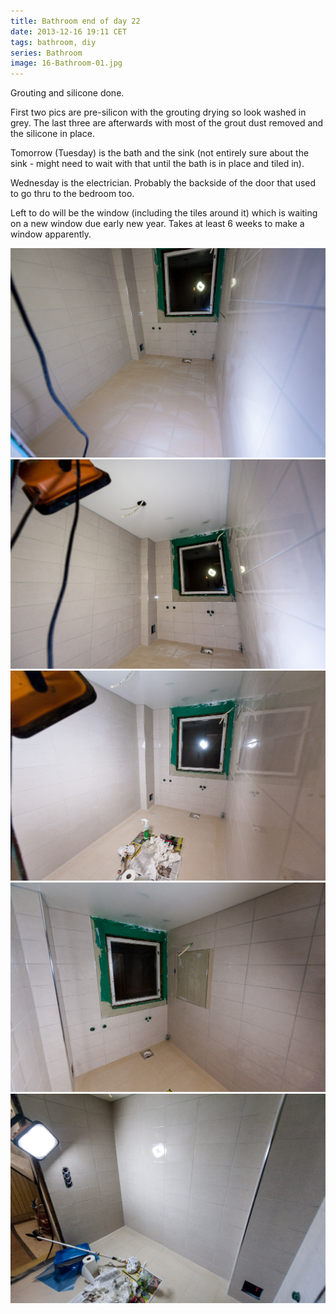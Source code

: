 ```yaml
---
title: Bathroom end of day 22
date: 2013-12-16 19:11 CET
tags: bathroom, diy
series: Bathroom
image: 16-Bathroom-01.jpg
---
```


Grouting and silicone done.

First two pics are pre-silicon with the grouting drying so look washed in grey. The last three are afterwards with most of the grout dust removed and the silicone in place.

Tomorrow (Tuesday) is the bath and the sink (not entirely sure about the sink - might need to wait with that until the bath is in place and tiled in).

Wednesday is the electrician. Probably the backside of the door that used to go thru to the bedroom too.

Left to do will be the window (including the tiles around it) which is waiting on a new window due early new year. Takes at least 6 weeks to make a window apparently.

![Grouting done and drying](16-Bathroom-01.jpg 'Grouting done and drying')
![Grouting done and drying](16-Bathroom-02.jpg 'Grouting done and drying')
![Grouting dried and cleaned, silicone in place](16-Bathroom-03.jpg 'Grouting dried and cleaned, silicone in place')
![Grouting dried and cleaned, silicone in place](16-Bathroom-04.jpg 'Grouting dried and cleaned, silicone in place')
![Grouting dried and cleaned, silicone in place](16-Bathroom-05.jpg 'Grouting dried and cleaned, silicone in place')
